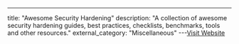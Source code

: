---
title: "Awesome Security Hardening"
description: "A collection of awesome security hardening guides, best practices, checklists, benchmarks, tools and other resources."
external_category: "Miscellaneous"
---[Visit Website](https://github.com/decalage2/awesome-security-hardening)

